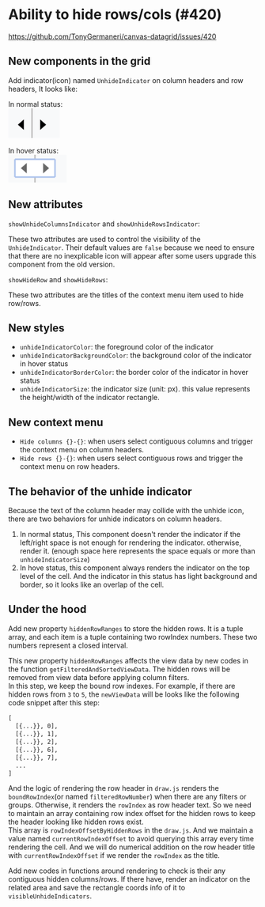 # Ability to hide rows/cols (#420)

<https://github.com/TonyGermaneri/canvas-datagrid/issues/420>

## New components in the grid

Add indicator(icon) named `UnhideIndicator` on column headers and row headers,
It looks like:

In normal status:  
![](./unhide-indicator-1.png)

In hover status:   
![](./unhide-indicator-2.png)

## New attributes

`showUnhideColumnsIndicator` and `showUnhideRowsIndicator`:

These two attributes are used to control the visibility of the `UnhideIndicator`.
Their default values are `false` because we need to ensure that there are no inexplicable icon will appear after some users upgrade this component from the old version.

`showHideRow` and `showHideRows`:

These two attributes are the titles of the context menu item used to hide row/rows.

## New styles

- `unhideIndicatorColor`: the foreground color of the indicator
- `unhideIndicatorBackgroundColor`: the background color of the indicator in hover status
- `unhideIndicatorBorderColor`: the border color of the indicator in hover status 
- `unhideIndicatorSize`: the indicator size (unit: px). this value represents the height/width of the indicator rectangle.

## New context menu

- `Hide columns {}-{}`: when users select contiguous columns and trigger the context menu on column headers.
- `Hide rows {}-{}`: when users select contiguous rows and trigger the context menu on row headers.

## The behavior of the unhide indicator 

Because the text of the column header may collide with the unhide icon,
there are two behaviors for unhide indicators on column headers.

1. In normal status, This component doesn't render the indicator if the left/right space is not enough for rendering the indicator. otherwise, render it. (enough space here represents the space equals or more than `unhideIndicatorSize`)
2. In hove status, this component always renders the indicator on the top level of the cell. And the indicator in this status has light background and border, so it looks like an overlap of the cell.

## Under the hood

Add new property `hiddenRowRanges` to store the hidden rows. 
It is a tuple array, and each item is a tuple containing two rowIndex numbers.
These two numbers represent a closed interval.

This new property `hiddenRowRanges` affects the view data
 by new codes in the function `getFilteredAndSortedViewData`.
The hidden rows will be removed from view data before applying column filters.  
In this step, we keep the bound row indexes. 
For example, if there are hidden rows from `3` to `5`, 
the `newViewData` will be looks like the following code snippet after this step:

```
[
  [{...}}, 0],
  [{...}}, 1],
  [{...}}, 2],
  [{...}}, 6],
  [{...}}, 7],
  ...
]
```

And the logic of rendering the row header in `draw.js` renders the `boundRowIndex`(or named `filteredRowNumber`) when there are any filters or groups. Otherwise, it renders the `rowIndex` as row header text.
So we need to maintain an array containing row index offset for the hidden rows to keep the header looking like hidden rows exist.   
This array is `rowIndexOffsetByHiddenRows` in the `draw.js`. And we maintain a value named `currentRowIndexOffset` to avoid querying this array every time rendering the cell.
And we will do numerical addition on the row header title with `currentRowIndexOffset` if we render the `rowIndex` as the title.


Add new codes in functions around rendering to check is their any contiguous hidden columns/rows. If there have, render an indicator on the related area and save the rectangle coords info of it to `visibleUnhideIndicators`.
